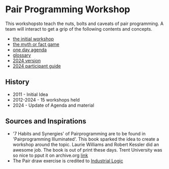 # Pair Programming Workshop

This workshopsto teach the nuts, bolts and caveats of pair programming. A team will interact to get a grip of the following contents and concepts. 

* [the initial workshop](./docs/workshop.md)
* [the myth or fact game](./docs/mytoorfactmd.md)
* [one day agenda](./docs/one_day.md)
* [glossary](./docs/glossary.md)
* [2024 version](./docs/workshop_2024.md)
* [2024 participant guide](./docs/2024_participant_guide.md)


## History

* 2011 - Initial Idea
* 2012-2024 - 15 workshops held
* 2024 - Update of Agenda and material

## Sources and Inspirations 

* '7 Habits and Synergies' of Pairprogramming are to be found in 'Pairprogramming Illuminated'. This book sparked the idea to create a workshop around the topic. Laurie Williams and Robert Kessler did an awesome job. The book is out of print these days. Trent University was so nice to pput it on archive.org [link](https://archive.org/details/pairprogrammingi0000will)
* The Pair draw exercise is credited to [Industrial Logic](https://www.industriallogic.com/)
